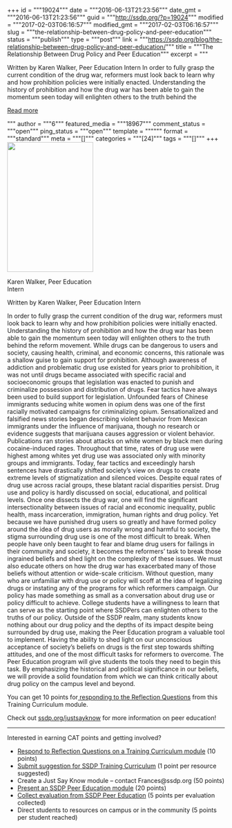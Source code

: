 +++
id = """19024"""
date = """2016-06-13T21:23:56"""
date_gmt = """2016-06-13T21:23:56"""
guid = """http://ssdp.org/?p=19024"""
modified = """2017-02-03T06:16:57"""
modified_gmt = """2017-02-03T06:16:57"""
slug = """the-relationship-between-drug-policy-and-peer-education"""
status = """publish"""
type = """post"""
link = """https://ssdp.org/blog/the-relationship-between-drug-policy-and-peer-education/"""
title = """The Relationship Between Drug Policy and Peer Education"""
excerpt = """<p>Written by Karen Walker, Peer Education Intern In order to fully grasp the current condition of the drug war, reformers must look back to learn why and how prohibition policies were initially enacted. Understanding the history of prohibition and how the drug war has been able to gain the momentum seen today will enlighten others to the truth behind the</p>
<div class="h10"></div>
<p><a class="more-link2 flat" href="https://ssdp.org/blog/the-relationship-between-drug-policy-and-peer-education/">Read more</a></p>
"""
author = """6"""
featured_media = """18967"""
comment_status = """open"""
ping_status = """open"""
template = """"""
format = """standard"""
meta = """[]"""
categories = """[24]"""
tags = """[]"""
+++
<div id="attachment_18967" style="width: 209px" class="wp-caption alignright"><a href="http://ssdp.org/assets/13029456_1236473799713256_227099022442170509_o.jpg"><img class="wp-image-18967 size-medium" src="/assets/13029456_1236473799713256_227099022442170509_o-199x300.jpg" width="199" height="300" /></a><p class="wp-caption-text">Karen Walker, Peer Education Intern</p></div>

Written by Karen Walker, Peer Education Intern

In order to fully grasp the current condition of the drug war, reformers must look back to learn why and how prohibition policies were initially enacted. Understanding the history of prohibition and how the drug war has been able to gain the momentum seen today will enlighten others to the truth behind the reform movement.
While drugs can be dangerous to users and society, causing health, criminal, and economic concerns, this rationale was a shallow guise to gain support for prohibition. Although awareness of addiction and problematic drug use existed for years prior to prohibition, it was not until drugs became associated with specific racial and socioeconomic groups that legislation was enacted to punish and criminalize possession and distribution of drugs.
Fear tactics have always been used to build support for legislation. Unfounded fears of Chinese immigrants seducing white women in opium dens was one of the first racially motivated campaigns for criminalizing opium. Sensationalized and falsified news stories began describing violent behavior from Mexican immigrants under the influence of marijuana, though no research or evidence suggests that marijuana causes aggression or violent behavior. Publications ran stories about attacks on white women by black men during cocaine-induced rages. Throughout that time, rates of drug use were highest among whites yet drug use was associated only with minority groups and immigrants. Today, fear tactics and exceedingly harsh sentences have drastically shifted society’s view on drugs to create extreme levels of stigmatization and silenced voices. Despite equal rates of drug use across racial groups, these blatant racial disparities persist.
Drug use and policy is hardly discussed on social, educational, and political levels. Once one dissects the drug war, one will find the significant intersectionality between issues of racial and economic inequality, public health, mass incarceration, immigration, human rights and drug policy. Yet because we have punished drug users so greatly and have formed policy around the idea of drug users as morally wrong and harmful to society, the stigma surrounding drug use is one of the most difficult to break. When people have only been taught to fear and blame drug users for failings in their community and society, it becomes the reformers’ task to break those ingrained beliefs and shed light on the complexity of these issues. We must also educate others on how the drug war has exacerbated many of those beliefs without attention or wide-scale criticism.
Without question, many who are unfamiliar with drug use or policy will scoff at the idea of legalizing drugs or instating any of the programs for which reformers campaign. Our policy has made something as small as a conversation about drug use or policy difficult to achieve. College students have a willingness to learn that can serve as the starting point where SSDPers can enlighten others to the truths of our policy. Outside of the SSDP realm, many students know nothing about our drug policy and the depths of its impact despite being surrounded by drug use, making the Peer Education program a valuable tool to implement. Having the ability to shed light on our unconscious acceptance of society’s beliefs on drugs is the first step towards shifting attitudes, and one of the most difficult tasks for reformers to overcome.
The Peer Education program will give students the tools they need to begin this task. By emphasizing the historical and political significance in our beliefs, we will provide a solid foundation from which we can think critically about drug policy on the campus level and beyond.

<span style="font-weight: 400;">You can get 10 points for<a href="https://docs.google.com/a/ssdp.org/forms/d/1fL4mzoXuIkMIBQHfOuhTUv8pinf-4R2ZsrRYuEGoyH4/edit"> responding to the Reflection Questions</a> from this Training Curriculum module.</span>

<span style="font-weight: 400;">Check out </span><a href="http://ssdp.org/justsayknow"><span style="font-weight: 400;">ssdp.org/justsayknow</span></a><span style="font-weight: 400;"> for more information on peer education!</span>

<hr />

<span style="font-weight: 400;">Interested in earning CAT points and getting involved?</span>
<ul>
 	<li style="font-weight: 400;"><a href="https://docs.google.com/a/ssdp.org/forms/d/1fL4mzoXuIkMIBQHfOuhTUv8pinf-4R2ZsrRYuEGoyH4/edit"><span style="font-weight: 400;">Respond to Reflection Questions on a Training Curriculum module</span></a><span style="font-weight: 400;"> (10 points)</span></li>
 	<li style="font-weight: 400;"><a href="https://docs.google.com/a/ssdp.org/forms/d/1v-Hefpsi2L9X6A8Sg84nNTxIyVqWx2wKpXxteHCLPn4/viewform"><span style="font-weight: 400;">Submit suggestion for SSDP Training Curriculum</span></a><span style="font-weight: 400;"> (1 point per resource suggested)</span></li>
 	<li style="font-weight: 400;"><span style="font-weight: 400;">Create a Just Say Know module &#8211; contact Frances@ssdp.org (50 points)</span></li>
 	<li style="font-weight: 400;"><a href="http://ssdp.org/justsayknow"><span style="font-weight: 400;">Present an SSDP Peer Education module</span></a><span style="font-weight: 400;"> (20 points)</span></li>
 	<li style="font-weight: 400;"><a href="https://docs.google.com/a/ssdp.org/forms/d/1ig7cLJcY67NOb6HRnbNnoFeKJ4LmXGiQRRxvkYvYTlE/edit?usp=drive_web"><span style="font-weight: 400;">Collect evaluation from SSDP Peer Education</span></a><span style="font-weight: 400;"> (5 points per evaluation collected)</span></li>
 	<li style="font-weight: 400;"><span style="font-weight: 400;">Direct students to resources on campus or in the community (5 points per student reached)</span></li>
</ul>
